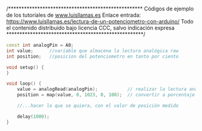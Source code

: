 /***************************************************
Códigos de ejemplo de los tutoriales de www.luisllamas.es
Enlace entrada: https://www.luisllamas.es/lectura-de-un-potenciometro-con-arduino/
Todo el contenido distribuido bajo licencia CCC, salvo indicación expresa
****************************************************/

```cpp
const int analogPin = A0;
int value;      //variable que almacena la lectura analógica raw
int position;   //posicion del potenciometro en tanto por ciento

void setup() {
}

void loop() {
	value = analogRead(analogPin);			 // realizar la lectura analógica raw
	position = map(value, 0, 1023, 0, 100);  // convertir a porcentaje

	//...hacer lo que se quiera, con el valor de posición medido

	delay(1000);
}
```